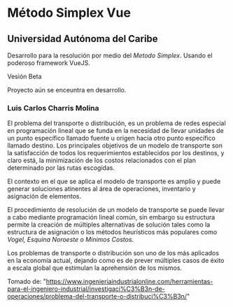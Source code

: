 # Método Simplex Vue
## Universidad Autónoma del Caribe

Desarrollo para la resolución por medio del *Metodo Simplex*. Usando el poderoso framework VueJS.

Vesión Beta

Proyecto aún se enceuntra en desarrollo.

### Luis Carlos Charris Molina

El problema del transporte o distribución, es un problema de redes especial en programación lineal que se funda en la necesidad de llevar unidades de un punto específico llamado fuente u origen  hacia otro punto específico llamado destino. Los principales objetivos de un modelo de transporte son la satisfacción de todos los requerimientos establecidos por los destinos, y claro está, la minimización de los costos relacionados con el plan determinado por las rutas escogidas. 

El contexto en el que se aplica el modelo de transporte es amplio y puede generar soluciones atinentes al área de operaciones, inventario y asignación de elementos.

El procedimiento de resolución de un modelo de transporte se puede llevar a cabo mediante programación lineal común, sin embargo su estructura permite la creación de múltiples alternativas de solución tales como la estructura de asignación o los métodos heurísticos más populares como *Vogel, Esquina Noroeste o Mínimos Costos*.

Los problemas de transporte o distribución son uno de los más aplicados en la economía actual, dejando como es de prever múltiples casos de éxito a escala global que estimulan la aprehensión de los mismos.


Tomado de: "https://www.ingenieriaindustrialonline.com/herramientas-para-el-ingeniero-industrial/investigaci%C3%B3n-de-operaciones/problema-del-transporte-o-distribuci%C3%B3n/"
